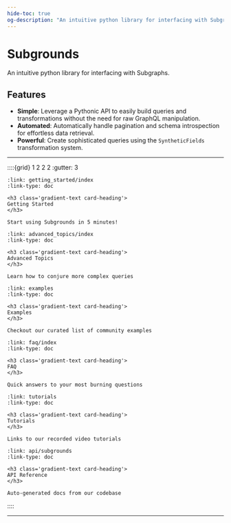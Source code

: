 ```yaml
---
hide-toc: true
og-description: "An intuitive python library for interfacing with Subgraphs"
---
```


# Subgrounds

An intuitive python library for interfacing with Subgraphs.

## Features
- **Simple**: Leverage a Pythonic API to easily build queries and transformations without the need for raw GraphQL manipulation.
- **Automated**: Automatically handle pagination and schema introspection for effortless data retrieval.
- **Powerful**: Create sophisticated queries using the `SyntheticFields` transformation system.

---

::::{grid} 1 2 2 2
:gutter: 3

```{grid-item-card}
:link: getting_started/index
:link-type: doc

<h3 class='gradient-text card-heading'>
Getting Started
</h3>

Start using Subgrounds in 5 minutes!
```

```{grid-item-card}
:link: advanced_topics/index
:link-type: doc

<h3 class='gradient-text card-heading'>
Advanced Topics
</h3>

Learn how to conjure more complex queries
```

```{grid-item-card}
:link: examples
:link-type: doc

<h3 class='gradient-text card-heading'>
Examples
</h3>

Checkout our curated list of community examples
```

```{grid-item-card}
:link: faq/index
:link-type: doc

<h3 class='gradient-text card-heading'>
FAQ
</h3>

Quick answers to your most burning questions
```

```{grid-item-card}
:link: tutorials
:link-type: doc

<h3 class='gradient-text card-heading'>
Tutorials
</h3>

Links to our recorded video tutorials
```

```{grid-item-card}
:link: api/subgrounds
:link-type: doc

<h3 class='gradient-text card-heading'>
API Reference
</h3>

Auto-generated docs from our codebase
```
::::

---
